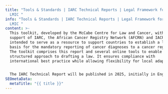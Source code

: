 ```yaml
---
title: "Tools & Standards | IARC Technical Reports | Legal Framework for PBCR in
  LMIC "
info: "Tools & Standards | IARC Technical Reports | Legal Framework for PBCR in
  LMIC "
content: >-
  This toolkit, developed by the McCabe Centre for Law and Cancer, with the
  support of IARC, the African Cancer Registry Network (AFCRN) and IACR, is
  intended to serve as a resource to support countries to establish a legal
  basis for the mandatory reporting of cancer diagnoses to a cancer registry.
  The toolkit comprises this report and several online tools to enable a
  structured approach to drafting a law. It ensures compliance with
  international best practice while allowing flexibility for local adaptation. 


  The IARC Technical Report will be published in 2025, initially in English.
SEOmetaData:
  metaTitle: "{{ title }}"
---
```

